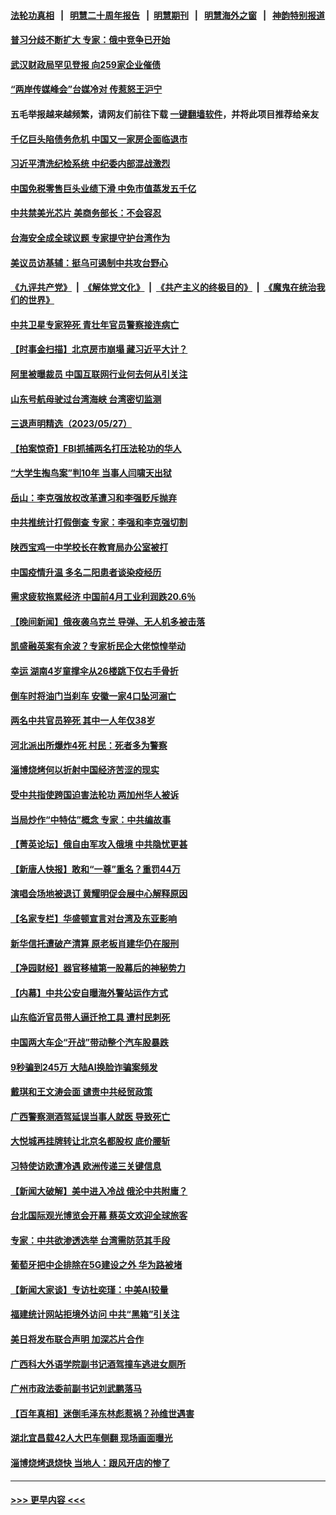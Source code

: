 #### [法轮功真相](https://github.com/gfw-breaker/truth/blob/master/README.md?t=0) &nbsp;&nbsp;|&nbsp;&nbsp; [明慧二十周年报告](https://github.com/gfw-breaker/mh-reports/blob/master/README.md?t=0) &nbsp;&nbsp;|&nbsp;&nbsp;[明慧期刊](https://github.com/gfw-breaker/mh-qikan) &nbsp;&nbsp;|&nbsp;&nbsp; [明慧海外之窗](https://github.com/gfw-breaker/mh-news/blob/master/README.md?t=0) &nbsp;&nbsp;|&nbsp;&nbsp; [神韵特别报道](https://github.com/gfw-breaker/mh-news/blob/master/shenyun.md?t=0)
#### [普习分歧不断扩大 专家：俄中竞争已开始](../pages/nsc413/n14005128.md?t=05281543) 
#### [武汉财政局罕见登报 向259家企业催债](../pages/nsc413/n14005218.md?t=05281543) 
#### [“两岸传媒峰会”台媒冷对 传惹怒王沪宁](../pages/nsc413/n14005163.md?t=05281543) 
#### 五毛举报越来越频繁，请网友们前往下载 [一键翻墙软件](https://github.com/gfw-breaker/ssr-accounts)，并将此项目推荐给亲友
#### [千亿巨头陷债务危机 中国又一家房企面临退市](../pages/nsc413/n14005121.md?t=05281543) 
#### [习近平清洗纪检系统 中纪委内部混战激烈](../pages/nsc413/n14005124.md?t=05281543) 
#### [中国免税零售巨头业绩下滑 中免市值蒸发五千亿](../pages/nsc413/n14005108.md?t=05281543) 
#### [中共禁美光芯片 美商务部长：不会容忍](../pages/nsc413/n14005101.md?t=05281543) 
#### [台海安全成全球议题 专家提守护台湾作为](../pages/nsc413/n14005045.md?t=05281543) 
#### [美议员访基辅：挺乌可遏制中共攻台野心](../pages/nsc413/n14005081.md?t=05281543) 
#### [《九评共产党》](https://github.com/begood0513/9ping.md/blob/master/README.md) &nbsp;|&nbsp; [《解体党文化》](../../../../jtdwh.md/blob/master/README.md)  &nbsp;|&nbsp; [《共产主义的终极目的》](../../../../gczydzjmd.md/blob/master/README.md) &nbsp;|&nbsp; [《魔鬼在统治我们的世界》](../../../../mgztzwmdsj.md/blob/master/README.md) 
#### [中共卫星专家猝死 青壮年官员警察接连病亡](../pages/nsc413/n14005090.md?t=05281543) 
#### [【时事金扫描】北京房市崩塌 藏习近平大计？](../pages/nsc413/n14005071.md?t=05281543) 
#### [阿里被曝裁员 中国互联网行业何去何从引关注](../pages/nsc413/n14005087.md?t=05281543) 
#### [山东号航母驶过台湾海峡 台湾密切监测](../pages/nsc413/n14005068.md?t=05281543) 
#### [三退声明精选（2023/05/27）](../pages/nsc413/n14005080.md?t=05281543) 
#### [【拍案惊奇】FBI抓捕两名打压法轮功的华人](../pages/nsc413/n14005056.md?t=05281543) 
#### [“大学生掏鸟案”判10年 当事人闫啸天出狱](../pages/nsc413/n14005005.md?t=05281543) 
#### [岳山：李克强放权改革遭习和李强贬斥抛弃](../pages/nsc413/n14004847.md?t=05281543) 
#### [中共推统计打假倒查 专家：李强和李克强切割](../pages/nsc413/n14004910.md?t=05281543) 
#### [陕西宝鸡一中学校长在教育局办公室被打](../pages/nsc413/n14004932.md?t=05281543) 
#### [中国疫情升温 多名二阳患者谈染疫经历](../pages/nsc413/n14004993.md?t=05281543) 
#### [需求疲软拖累经济 中国前4月工业利润跌20.6％](../pages/nsc413/n14004981.md?t=05281543) 
#### [【晚间新闻】俄夜袭乌克兰 导弹、无人机多被击落](../pages/nsc413/n14004977.md?t=05281543) 
#### [凯盛融英案有余波？专家析民企大佬惊惶举动](../pages/nsc413/n14004234.md?t=05281543) 
#### [幸运 湖南4岁童撑伞从26楼跳下仅右手骨折](../pages/nsc413/n14004956.md?t=05281543) 
#### [倒车时将油门当刹车 安徽一家4口坠河溺亡](../pages/nsc413/n14004922.md?t=05281543) 
#### [两名中共官员猝死 其中一人年仅38岁](../pages/nsc413/n14004861.md?t=05281543) 
#### [河北派出所爆炸4死 村民：死者多为警察](../pages/nsc413/n14004849.md?t=05281543) 
#### [淄博烧烤何以折射中国经济苦涩的现实](../pages/nsc413/n14004808.md?t=05281543) 
#### [受中共指使跨国迫害法轮功 两加州华人被诉](../pages/nsc413/n14004778.md?t=05281543) 
#### [当局炒作“中特估”概念 专家：中共编故事](../pages/nsc413/n14004802.md?t=05281543) 
#### [【菁英论坛】俄自由军攻入俄境 中共隐忧更甚](../pages/nsc413/n14004760.md?t=05281543) 
#### [【新唐人快报】敢和“一尊”重名？重罚44万](../pages/nsc413/n14004794.md?t=05281543) 
#### [演唱会场地被退订 黄耀明促会展中心解释原因](../pages/nsc413/n14004774.md?t=05281543) 
#### [【名家专栏】华盛顿宣言对台湾及东亚影响](../pages/nsc413/n14003915.md?t=05281543) 
#### [新华信托遭破产清算 原老板肖建华仍在服刑](../pages/nsc413/n14004790.md?t=05281543) 
#### [【净园财经】器官移植第一股幕后的神秘势力](../pages/nsc413/n14004702.md?t=05281543) 
#### [【内幕】中共公安自曝海外警站运作方式](../pages/nsc413/n14003947.md?t=05281543) 
#### [山东临沂官员带人逼迁抢工具 遭村民刺死](../pages/nsc413/n14004247.md?t=05281543) 
#### [中国两大车企“开战”带动整个汽车股暴跌](../pages/nsc413/n14004732.md?t=05281543) 
#### [9秒骗到245万 大陆AI换脸诈骗案频发](../pages/nsc413/n14004504.md?t=05281543) 
#### [戴琪和王文涛会面 谴责中共经贸政策](../pages/nsc413/n14004729.md?t=05281543) 
#### [广西警察测酒驾延误当事人就医 导致死亡](../pages/nsc413/n14004494.md?t=05281543) 
#### [大悦城再挂牌转让北京名都股权 底价腰斩](../pages/nsc413/n14004532.md?t=05281543) 
#### [习特使访欧遭冷遇 欧洲传递三关键信息](../pages/nsc413/n14004671.md?t=05281543) 
#### [【新闻大破解】美中进入冷战 俄沦中共附庸？](../pages/nsc413/n14004698.md?t=05281543) 
#### [台北国际观光博览会开幕 蔡英文欢迎全球旅客](../pages/nsc413/n14004680.md?t=05281543) 
#### [专家：中共欲渗透选举 台湾需防范其手段](../pages/nsc413/n14004255.md?t=05281543) 
#### [葡萄牙把中企排除在5G建设之外 华为路被堵](../pages/nsc413/n14004587.md?t=05281543) 
#### [【新闻大家谈】专访杜奕瑾：中美AI较量](../pages/nsc413/n14004656.md?t=05281543) 
#### [福建统计网站拒境外访问 中共“黑箱”引关注](../pages/nsc413/n14004518.md?t=05281543) 
#### [美日将发布联合声明 加深芯片合作](../pages/nsc413/n14004562.md?t=05281543) 
#### [广西科大外语学院副书记酒驾撞车逃进女厕所](../pages/nsc413/n14004529.md?t=05281543) 
#### [广州市政法委前副书记刘武鹏落马](../pages/nsc413/n14004514.md?t=05281543) 
#### [【百年真相】迷倒毛泽东林彪惹祸？孙维世遇害](../pages/nsc413/n14004055.md?t=05281543) 
#### [湖北宜昌载42人大巴车侧翻 现场画面曝光](../pages/nsc413/n14004463.md?t=05281543) 
#### [淄博烧烤退烧快 当地人：跟风开店的惨了](../pages/nsc413/n14004367.md?t=05281543) 

----
#### [ >>> 更早内容 <<< ](../indexes/nsc413-earlier.md)
